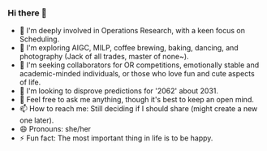 ### Hi there 👋

- 🔭 I'm deeply involved in Operations Research, with a keen focus on Scheduling.
- 🌱 I'm exploring AIGC, MILP, coffee brewing, baking, dancing, and photography (Jack of all trades, master of none~).
- 👯 I'm seeking collaborators for OR competitions, emotionally stable and academic-minded individuals, or those who love fun and cute aspects of life.
- 🤔 I'm looking to disprove predictions for '2062' about 2031.
- 💬 Feel free to ask me anything, though it's best to keep an open mind.
- 📫 How to reach me: Still deciding if I should share (might create a new one later).
- 😄 Pronouns: she/her
- ⚡ Fun fact: The most important thing in life is to be happy.

<!--
**Anwen-WANG/Anwen-WANG** is a ✨ _special_ ✨ repository because its `README.md` (this file) appears on your GitHub profile.

Here are some ideas to get you started:

- 🔭 I’m currently working on ...
- 🌱 I’m currently learning ...
- 👯 I’m looking to collaborate on ...
- 🤔 I’m looking for help with ...
- 💬 Ask me about ...
- 📫 How to reach me: ...
- 😄 Pronouns: ...
- ⚡ Fun fact: ...
-->
